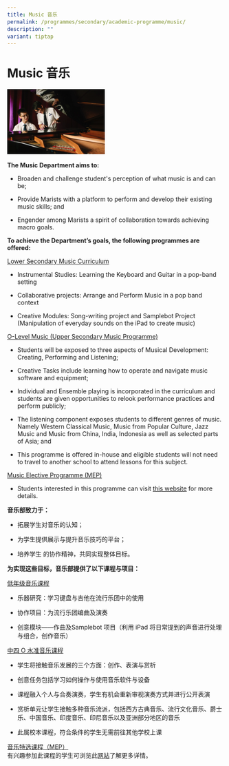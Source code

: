 ```yaml
---
title: Music 音乐
permalink: /programmes/secondary/academic-programme/music/
description: ""
variant: tiptap
---
```

<h1>Music <strong>音乐</strong></h1>
<div class="isomer-image-wrapper">
<img style="width:45%" height="auto" width="100%" src="/images/Academic%20Programme/Secondary/music_v1.png">
</div>
<p><strong>The Music Department aims to:</strong>
</p>
<ul>
<li>
<p>Broaden and challenge student's perception of what music is and can be;</p>
</li>
<li>
<p>Provide Marists with a platform to perform and develop their existing
music skills; and</p>
</li>
<li>
<p>Engender among Marists a spirit of collaboration towards achieving macro
goals.</p>
</li>
</ul>
<p><strong>To achieve the Department’s goals, the following programmes are offered:</strong>
</p>
<p><u>Lower Secondary Music Curriculum</u>
</p>
<ul data-tight="true" class="tight">
<li>
<p>Instrumental Studies: Learning the Keyboard and Guitar in a pop-band setting</p>
</li>
<li>
<p>Collaborative projects: Arrange and Perform Music in a pop band context</p>
</li>
<li>
<p>Creative Modules: Song-writing project and Samplebot Project (Manipulation
of everyday sounds on the iPad to create music)</p>
</li>
</ul>
<p><u>O-Level Music (Upper Secondary Music Programme)</u>
</p>
<ul>
<li>
<p>Students will be exposed to three aspects of Musical Development: Creating,
Performing and Listening;</p>
</li>
<li>
<p>Creative Tasks include learning how to operate and navigate music software
and equipment;</p>
</li>
<li>
<p>Individual and Ensemble playing is incorporated in the curriculum and
students are given opportunities to relook performance practices and perform
publicly;</p>
</li>
<li>
<p>The listening component exposes students to different genres of music.
Namely Western Classical Music, Music from Popular Culture, Jazz Music
and Music from China, India, Indonesia as well as selected parts of Asia;
and</p>
</li>
<li>
<p>This programme is offered in-house and eligible students will not need
to travel to another school to attend lessons for this subject.</p>
</li>
</ul>
<p><u>Music Elective Programme (MEP)</u>
</p>
<ul data-tight="true" class="tight">
<li>
<p>Students interested in this programme can visit&nbsp;<a href="https://www.moe.gov.sg/education-in-sg/our-programmes/mep-sec" rel="noopener noreferrer nofollow" target="_blank">this website</a>&nbsp;for
more details.</p>
<p></p>
</li>
</ul>
<p><strong>音乐部致力于：</strong>
</p>
<ul>
<li>
<p>拓展学生对音乐的认知；</p>
</li>
<li>
<p>为学生提供展示与提升音乐技巧的平台；</p>
</li>
<li>
<p>培养学生 的协作精神，共同实现整体目标。
<br>
</p>
</li>
</ul>
<p><strong>为实现这些目标，音乐部提供了以下课程与项目：</strong>
</p>
<p><u>低年级音乐课程</u>
</p>
<ul>
<li>
<p>乐器研究：学习键盘与吉他在流行乐团中的使用</p>
</li>
<li>
<p>协作项目：为流行乐团编曲及演奏</p>
</li>
<li>
<p>创意模块——作曲及Samplebot 项目（利用 iPad 将日常提到的声音进行处理与组合，创作音乐）</p>
<p></p>
</li>
</ul>
<p><u>中四 O 水准音乐课程</u>
</p>
<ul>
<li>
<p>学生将接触音乐发展的三个方面：创作、表演与赏析</p>
</li>
<li>
<p>创意任务包括学习如何操作与使用音乐软件与设备</p>
</li>
<li>
<p>课程融入个人与合奏演奏，学生有机会重新审视演奏方式并进行公开表演</p>
</li>
<li>
<p>赏析单元让学生接触多种音乐流派，包括西方古典音乐、流行文化音乐、爵士乐、中国音乐、印度音乐、印尼音乐以及亚洲部分地区的音乐</p>
</li>
<li>
<p>此属校本课程，符合条件的学生无需前往其他学校上课
<br>
</p>
</li>
</ul>
<p><u>音乐特选课程（MEP）</u> 
<br>有兴趣参加此课程的学生可浏览此<a href="https://www.moe.gov.sg/education-in-sg/our-programmes/mep-sec" rel="noopener nofollow" target="_blank">网站</a>了解更多详情。</p>
<p></p>